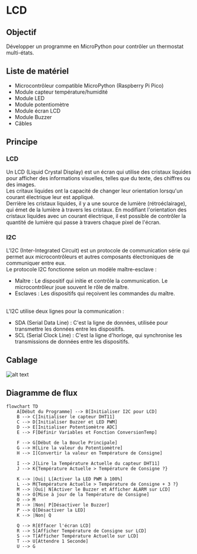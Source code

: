 # LCD

## Objectif

Développer un programme en MicroPython pour contrôler un thermostat multi-états.

## Liste de matériel

- Microcontrôleur compatible MicroPython (Raspberry Pi Pico)
- Module capteur température/humidité
- Module LED
- Module potentiomètre
- Module écran LCD
- Module Buzzer
- Câbles

## Principe

### LCD

Un LCD (Liquid Crystal Display) est un écran qui utilise des cristaux liquides pour afficher des informations visuelles, telles que du texte, des chiffres ou des images.<br> Les critaux liquides ont la capacité de changer leur orientation lorsqu'un courant électrique leur est appliqué.<br>Derrière les cristaux liquides, il y a une source de lumière (rétroéclairage), qui émet de la lumière à travers les cristaux. En modifiant l'orientation des cristaux liquides avec un courant électrique, il est possible de contrôler la quantité de lumière qui passe à travers chaque pixel de l'écran.

### I2C

L'I2C (Inter-Integrated Circuit) est un protocole de communication série qui permet aux microcontrôleurs et autres composants électroniques de communiquer entre eux.<br>Le protocole I2C fonctionne selon un modèle maître-esclave :

- Maître : Le dispositif qui initie et contrôle la communication. Le microcontrôleur joue souvent le rôle de maître.
- Esclaves : Les dispositifs qui reçoivent les commandes du maître.

<br>L'I2C utilise deux lignes pour la communication :

- SDA (Serial Data Line) : C'est la ligne de données, utilisée pour transmettre les données entre les dispositifs.
- SCL (Serial Clock Line) : C'est la ligne d'horloge, qui synchronise les transmissions de données entre les dispositifs.

## Cablage

![alt text](image.png)

## Diagramme de flux

```mermaid
flowchart TD
    A[Début du Programme] --> B[Initialiser I2C pour LCD]
    B --> C[Initialiser le capteur DHT11]
    C --> D[Initialiser Buzzer et LED PWM]
    D --> E[Initialiser Potentiomètre ADC]
    E --> F[Définir Variables et Fonction ConversionTemp]

    F --> G[Début de la Boucle Principale]
    G --> H[Lire la valeur du Potentiomètre]
    H --> I[Convertir la valeur en Température de Consigne]

    I --> J[Lire la Température Actuelle du capteur DHT11]
    J --> K{Température Actuelle > Température de Consigne ?}
    
    K --> |Oui| L[Activer la LED PWM à 100%]
    L --> M{Température Actuelle > Température de Consigne + 3 ?}
    M --> |Oui| N[Activer le Buzzer et Afficher ALARM sur LCD]
    N --> O[Mise à jour de la Température de Consigne]
    O --> M
    M --> |Non| P[Désactiver le Buzzer]
    P --> Q[Désactiver la LED]
    K --> |Non| Q

    Q --> R[Effacer l'écran LCD]
    R --> S[Afficher Température de Consigne sur LCD]
    S --> T[Afficher Température Actuelle sur LCD]
    T --> U[Attendre 1 Seconde]
    U --> G

```
